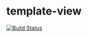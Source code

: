 template-view
=============

[![Build Status](https://travis-ci.org/redexp/template-view.svg?branch=master)](https://travis-ci.org/redexp/template-view)